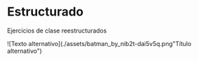 # Estructurado
Ejercicios de clase reestructurados


![Texto alternativo](./assets/batman_by_nib2t-dai5v5q.png"Título alternativo")

